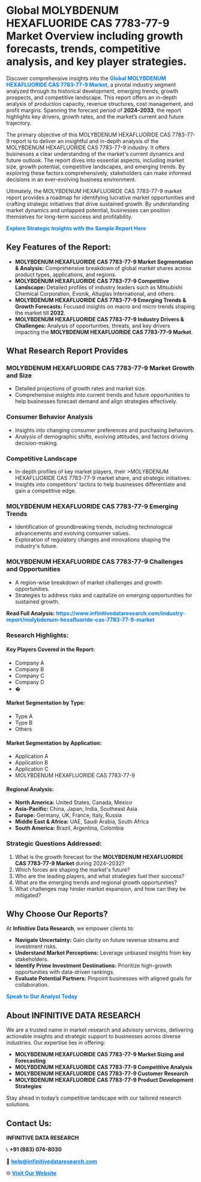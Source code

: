 <h1>Global MOLYBDENUM HEXAFLUORIDE CAS 7783-77-9 Market Overview including growth forecasts, trends, competitive analysis, and key player strategies.</h1>
<p>
Discover comprehensive insights into the 
<a href="https://www.infinitivedataresearch.com/industry-report/molybdenum-hexafluoride-cas-7783-77-9-market" rel="dofollow" style="color: #007BFF; text-decoration: none;"><strong>Global MOLYBDENUM HEXAFLUORIDE CAS 7783-77-9 Market</strong></a>, a pivotal industry segment analyzed through its historical development, emerging trends, growth prospects, and competitive landscape. This report offers an in-depth analysis of production capacity, revenue structures, cost management, and profit margins. Spanning the forecast period of <strong>2024–2033</strong>, the report highlights key drivers, growth rates, and the market’s current and future trajectory.
</p>
<p>
The primary objective of this MOLYBDENUM HEXAFLUORIDE CAS 7783-77-9 report is to deliver an insightful and in-depth analysis of the MOLYBDENUM HEXAFLUORIDE CAS 7783-77-9 industry. It offers businesses a clear understanding of the market's current dynamics and future outlook. The report dives into essential aspects, including market size, growth potential, competitive landscapes, and emerging trends. By exploring these factors comprehensively, stakeholders can make informed decisions in an ever-evolving business environment.
</p>
<p>
Ultimately, the MOLYBDENUM HEXAFLUORIDE CAS 7783-77-9 market report provides a roadmap for identifying lucrative market opportunities and crafting strategic initiatives that drive sustained growth. By understanding market dynamics and untapped potential, businesses can position themselves for long-term success and profitability.
</p>
<p>
<a href="https://www.infinitivedataresearch.com/request-sample/reportId=110691" style="color: #007BFF; text-decoration: none;"><strong>Explore Strategic Insights with the Sample Report Here</strong></a>
</p>

<h2>Key Features of the Report:</h2>
<ul>
<li><strong>MOLYBDENUM HEXAFLUORIDE CAS 7783-77-9 Market Segmentation & Analysis:</strong> Comprehensive breakdown of global market shares across product types, applications, and regions.</li>
<li><strong>MOLYBDENUM HEXAFLUORIDE CAS 7783-77-9 Competitive Landscape:</strong> Detailed profiles of industry leaders such as Mitsubishi Chemical Corporation, Evonik, Altuglas International, and others.</li>
<li><strong>MOLYBDENUM HEXAFLUORIDE CAS 7783-77-9 Emerging Trends & Growth Forecasts:</strong> Focused insights on macro and micro trends shaping the market till <strong>2032</strong>.</li>
<li><strong>MOLYBDENUM HEXAFLUORIDE CAS 7783-77-9 Industry Drivers & Challenges:</strong> Analysis of opportunities, threats, and key drivers impacting the <strong>MOLYBDENUM HEXAFLUORIDE CAS 7783-77-9 Market</strong>.</li>
</ul>

<h2>What Research Report Provides</h2>
<h3>MOLYBDENUM HEXAFLUORIDE CAS 7783-77-9 Market Growth and Size</h3>
<ul>
<li>Detailed projections of growth rates and market size.</li>
<li>Comprehensive insights into current trends and future opportunities to help businesses forecast demand and align strategies effectively.</li>
</ul>

<h3>Consumer Behavior Analysis</h3>
<ul>
<li>Insights into changing consumer preferences and purchasing behaviors.</li>
<li>Analysis of demographic shifts, evolving attitudes, and factors driving decision-making.</li>
</ul>

<h3>Competitive Landscape</h3>
<ul>
<li>In-depth profiles of key market players, their >MOLYBDENUM HEXAFLUORIDE CAS 7783-77-9 market share, and strategic initiatives.</li>
<li>Insights into competitors' tactics to help businesses differentiate and gain a competitive edge.</li>
</ul>

<h3>MOLYBDENUM HEXAFLUORIDE CAS 7783-77-9 Emerging Trends</h3>
<ul>
<li>Identification of groundbreaking trends, including technological advancements and evolving consumer values.</li>
<li>Exploration of regulatory changes and innovations shaping the industry's future.</li>
</ul>

<h3>MOLYBDENUM HEXAFLUORIDE CAS 7783-77-9 Challenges and Opportunities</h3>
<ul>
<li>A region-wise breakdown of market challenges and growth opportunities.</li>
<li>Strategies to address risks and capitalize on emerging opportunities for sustained growth.</li>
</ul>
<p><strong>Read Full Analysis:</strong> <a href="https://www.infinitivedataresearch.com/industry-report/molybdenum-hexafluoride-cas-7783-77-9-market" rel="dofollow" style="color: #007BFF; text-decoration: none;"><strong>https://www.infinitivedataresearch.com/industry-report/molybdenum-hexafluoride-cas-7783-77-9-market</strong></a></p>
<h3>Research Highlights:</h3>
<h4>Key Players Covered in the Report:</h4>
<ul><li>Company A</li><li>Company B</li><li>Company C</li><li>Company D</li><li>�</li></ul>
<h4>Market Segmentation by Type:</h4>
<ul><li>Type A</li><li>Type B</li><li>Others</li></ul>
<h4>Market Segmentation by Application:</h4>
<ul><li>Application A</li><li>Application B</li><li>Application C</li><li>MOLYBDENUM HEXAFLUORIDE CAS 7783-77-9</li></ul>

<h4>Regional Analysis:</h4>
<ul>
<li><strong>North America:</strong> United States, Canada, Mexico</li>
<li><strong>Asia-Pacific:</strong> China, Japan, India, Southeast Asia</li>
<li><strong>Europe:</strong> Germany, UK, France, Italy, Russia</li>
<li><strong>Middle East & Africa:</strong> UAE, Saudi Arabia, South Africa</li>
<li><strong>South America:</strong> Brazil, Argentina, Colombia</li>
</ul>

<h3>Strategic Questions Addressed:</h3>
<ol>
<li>What is the growth forecast for the <strong>MOLYBDENUM HEXAFLUORIDE CAS 7783-77-9 Market</strong> during 2024–2032?</li>
<li>Which forces are shaping the market's future?</li>
<li>Who are the leading players, and what strategies fuel their success?</li>
<li>What are the emerging trends and regional growth opportunities?</li>
<li>What challenges may hinder market expansion, and how can they be mitigated?</li>
</ol>

<h2>Why Choose Our Reports?</h2>
<p>At <strong>Infinitive Data Research</strong>, we empower clients to:</p>
<ul>
<li><strong>Navigate Uncertainty:</strong> Gain clarity on future revenue streams and investment risks.</li>
<li><strong>Understand Market Perceptions:</strong> Leverage unbiased insights from key stakeholders.</li>
<li><strong>Identify Prime Investment Destinations:</strong> Prioritize high-growth opportunities with data-driven rankings.</li>
<li><strong>Evaluate Potential Partners:</strong> Pinpoint businesses with aligned goals for collaboration.</li>
</ul>
<p><a href="https://www.infinitivedataresearch.com/industry-report/molybdenum-hexafluoride-cas-7783-77-9-market" rel="dofollow" style="color: #007BFF; text-decoration: none;"><strong>Speak to Our Analyst Today</strong></a></p>

<h2>About INFINITIVE DATA RESEARCH</h2>
<p>We are a trusted name in market research and advisory services, delivering actionable insights and strategic support to businesses across diverse industries. Our expertise lies in offering:</p>
<ul>
<li><strong>MOLYBDENUM HEXAFLUORIDE CAS 7783-77-9 Market Sizing and Forecasting</strong></li>
<li><strong>MOLYBDENUM HEXAFLUORIDE CAS 7783-77-9 Competitive Analysis</strong></li>
<li><strong>MOLYBDENUM HEXAFLUORIDE CAS 7783-77-9 Customer Research</strong></li>
<li><strong>MOLYBDENUM HEXAFLUORIDE CAS 7783-77-9 Product Development Strategies</strong></li>
</ul>
<p>Stay ahead in today’s competitive landscape with our tailored research solutions.</p>

<h2>Contact Us:</h2>
<p><strong>INFINITIVE DATA RESEARCH</strong></p>
<p>📞 <strong>+91 (883) 074-8030</strong></p>
<p>📧 <strong><a href="mailto:help@infinitivedataresearch.com" style="color: #007BFF;">help@infinitivedataresearch.com</a></strong></p>
<p>🌐 <strong><a href="https://www.infinitivedataresearch.com" rel="dofollow" style="color: #007BFF;">Visit Our Website</a></strong></p>